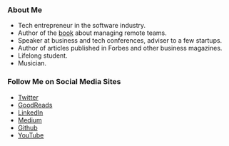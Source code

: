 ### About Me

- Tech entrepreneur in the software industry.
- Author of the [book](https://www.amazon.com/dp/B075KQZM58/) about managing remote teams.
- Speaker at business and tech conferences, adviser to a few startups.
- Author of articles published in Forbes and other business magazines.
- Lifelong student.
- Musician.

### Follow Me on Social Media Sites

- [Twitter](https://twitter.com/emironic)
- [GoodReads](https://www.goodreads.com/user/show/34942670-eugene)
- [LinkedIn](https://linkedin.com/in/mironic)
- [Medium](https://medium.com/@emironic/)
- [Github](https://github.com/emirn)
- [YouTube](https://www.youtube.com/user/MironichevMusic)
